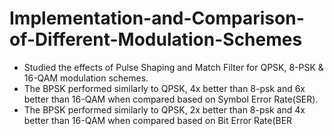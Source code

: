 # Implementation-and-Comparison-of-Different-Modulation-Schemes
* Studied the effects of Pulse Shaping and Match Filter for QPSK, 8-PSK & 16-QAM modulation schemes. 
* The BPSK performed similarly to QPSK, 4x better than 8-psk and 6x better than 16-QAM when
 compared based on Symbol Error Rate(SER).
* The BPSK performed similarly to QPSK, 2x better than 8-psk and 4x better than 16-QAM when
 compared based on Bit Error Rate(BER
